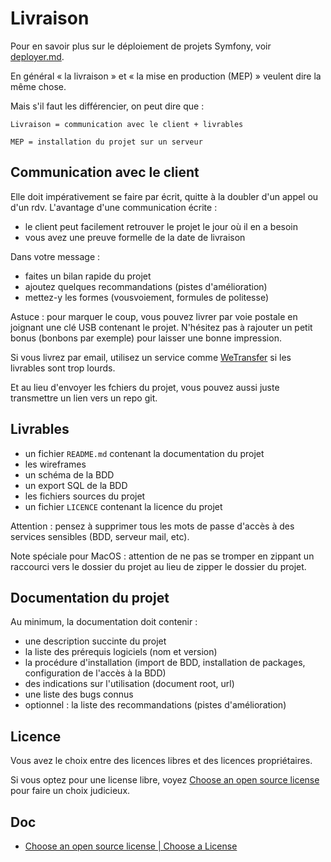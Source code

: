 # Livraison

Pour en savoir plus sur le déploiement de projets Symfony, voir [deployer.md](deployer.md).

En général « la livraison » et « la mise en production (MEP) » veulent dire la même chose.

Mais s'il faut les différencier, on peut dire que :

    Livraison = communication avec le client + livrables

    MEP = installation du projet sur un serveur

## Communication avec le client

Elle doit impérativement se faire par écrit, quitte à la doubler d'un appel ou d'un rdv.
L'avantage d'une communication écrite :

- le client peut facilement retrouver le projet le jour où il en a besoin
- vous avez une preuve formelle de la date de livraison

Dans votre message :

- faites un bilan rapide du projet
- ajoutez quelques recommandations (pistes d'amélioration)
- mettez-y les formes (vousvoiement, formules de politesse)

Astuce : pour marquer le coup, vous pouvez livrer par voie postale en joignant une clé USB contenant le projet.
N'hésitez pas à rajouter un petit bonus (bonbons par exemple) pour laisser une bonne impression.

Si vous livrez par email, utilisez un service comme [WeTransfer](https://wetransfer.com/) si les livrables sont trop lourds.

Et au lieu d'envoyer les fchiers du projet, vous pouvez aussi juste transmettre un lien vers un repo git.

## Livrables

- un fichier `README.md` contenant la documentation du projet
- les wireframes
- un schéma de la BDD
- un export SQL de la BDD
- les fichiers sources du projet
- un fichier `LICENCE` contenant la licence du projet

Attention : pensez à supprimer tous les mots de passe d'accès à des services sensibles (BDD, serveur mail, etc).

Note spéciale pour MacOS : attention de ne pas se tromper en zippant un raccourci vers le dossier du projet au lieu de zipper le dossier du projet.

## Documentation du projet

Au minimum, la documentation doit contenir :

- une description succinte du projet
- la liste des prérequis logiciels (nom et version)
- la procédure d'installation (import de BDD, installation de packages, configuration de l'accès à la BDD)
- des indications sur l'utilisation (document root, url)
- une liste des bugs connus
- optionnel : la liste des recommandations (pistes d'amélioration)

## Licence

Vous avez le choix entre des licences libres et des licences propriétaires.

Si vous optez pour une license libre, voyez [Choose an open source license](https://choosealicense.com/) pour faire un choix judicieux.

## Doc

- [Choose an open source license | Choose a License](https://choosealicense.com/)

